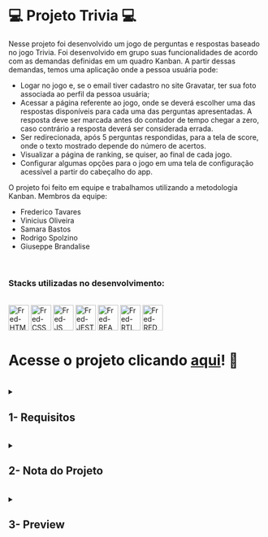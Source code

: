 # :computer: Projeto Trivia :computer:

Nesse projeto foi desenvolvido um jogo de perguntas e respostas baseado no jogo Trivia. Foi desenvolvido em grupo suas funcionalidades de acordo com as demandas definidas em um quadro Kanban. A partir dessas demandas, temos uma aplicação onde a pessoa usuária pode:
- Logar no jogo e, se o email tiver cadastro no site Gravatar, ter sua foto associada ao perfil da pessoa usuária;
- Acessar a página referente ao jogo, onde se deverá escolher uma das respostas disponíveis para cada uma das perguntas apresentadas. A resposta deve ser marcada antes do contador de tempo chegar a zero, caso contrário a resposta deverá ser considerada errada.
- Ser redirecionada, após 5 perguntas respondidas, para a tela de score, onde o texto mostrado depende do número de acertos.
- Visualizar a página de ranking, se quiser, ao final de cada jogo.
- Configurar algumas opções para o jogo em uma tela de configuração acessível a partir do cabeçalho do app.

O projeto foi feito em equipe e trabalhamos utilizando a metodologia Kanban. Membros da equipe:
- Frederico Tavares
- Vinicius Oliveira
- Samara Bastos
- Rodrigo Spolzino
- Giuseppe Brandalise

<br />

### Stacks utilizadas no desenvolvimento:
<div style="display: inline_block"><br>
  <img alt="Fred-HTML" height="50" width="40" src="https://cdn.jsdelivr.net/gh/devicons/devicon/icons/html5/html5-original.svg" />
  <img alt="Fred-CSS" height="50" width="40" src="https://cdn.jsdelivr.net/gh/devicons/devicon/icons/css3/css3-original.svg" />
  <img alt="Fred-JS" height="50" width="40" src="https://cdn.jsdelivr.net/gh/devicons/devicon/icons/javascript/javascript-original.svg" />
  <img alt="Fred-JEST" height="50" width="40" src="https://cdn.jsdelivr.net/gh/devicons/devicon/icons/jest/jest-plain.svg" />
  <img alt="Fred-REACT" height="50" width="40" src="https://cdn.jsdelivr.net/gh/devicons/devicon/icons/react/react-original.svg" />
  <img alt="Fred-RTL" height="50" width="40" src="https://testing-library.com/img/logo-large.png" alt="rtl icon" />
  <img alt="Fred-REDUX" height="50" width="40" src="https://cdn.jsdelivr.net/gh/devicons/devicon/icons/redux/redux-original.svg" />
</div>

# Acesse o projeto clicando [aqui](https://fredericotp.github.io/trybe-project-14-trivia/)! :green_heart:

<br />

<details>
<summary>
  
## 1- Requisitos
  
</summary>

### 1. Crie a tela de login, onde a pessoa que joga deve preencher as informações para iniciar um jogo

### 2. Crie o botão de iniciar o jogo

### 3. Crie um botão que leva a pessoa para tela de configuração

### 4. Desenvolva testes para atingir 90% de cobertura da tela de Login

### 5. Crie um header que deve conter as informações da pessoa jogadora

### 6. Crie a página de jogo que deve conter as informações relacionadas à pergunta

### 7. Desenvolva o estilo que, ao clicar em uma resposta, a correta deve ficar verde e as incorretas, vermelhas

### 8. Desenvolva um timer onde a pessoa que joga tem 30 segundos para responder

### 9. Crie o placar

### 10. Crie um botão de Next que apareça após a resposta ser dada

### 11. Desenvolva o jogo de forma que a pessoa jogadora deve responder 5 perguntas no total

### 12. Desenvolva o header de feedback que deve conter as informações da pessoa jogadora

### 13. Crie a mensagem de feedback para ser exibida a pessoa usuária

### 14. Exiba as informações relacionadas aos resultados obtidos para a pessoa usuária

### 15. Crie a opção para a pessoa jogadora poder jogar novamente

### 16. Crie a opção para a pessoa jogadora poder visualizar a tela de ranking

### 17. Desenvolva testes para atingir 90% de cobertura da tela de Feedbacks

### 18. Crie um botão para ir ao início

### 19. Crie o conteúdo da tela de ranking

### 20. Desenvolva testes para atingir 90% de cobertura da tela de Ranking

### 21. Desenvolva testes para atingir 90% de cobertura da tela de Jogo

### 22. Desenvolva testes para atingir 95% de cobertura total

### 23. Ao mudar o valor do dropdown categoria, apenas perguntas da categoria selecionada devem aparecer para a pessoa que está jogando

### 24. Ao mudar o valor do dropdown dificuldade, apenas perguntas da dificuldade selecionada devem aparecer para a pessoa que está jogando.

</details>
<br />

<details>
<summary>

## 2- Nota do Projeto

</summary>

## 100% :heavy_check_mark:

![Project-TrybeWallet-Grade]()

</details>
<br />

<details>
<summary>

## 3- Preview

</summary>

![Project-TrybeWallet-Preview1]()
 
![Project-TrybeWallet-Preview2]()
 
</details>
